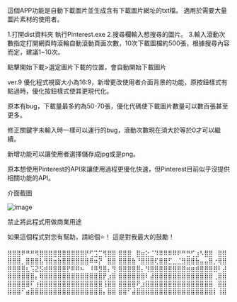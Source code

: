 這個APP功能是自動下載圖片並生成含有下載圖片網址的txt檔。
適用於需要大量圖片素材的使用者。

1.打開dist資料夾 執行Pinterest.exe
2.搜尋欄輸入想搜尋的圖片。
3.輸入滾動次數指定打開網頁時滾輪自動滾動頁面次數，10次下載圖檔約500張，根據搜尋內容而定，建議1~10次。

點擊開始下載>選定圖片下載的位置，會自動開始下載圖片

ver.9
優化程式視窗大小為16:9，新增更改使用者介面背景的功能，原按鈕樣式有點過時，優化按鈕樣式使其更現代化。

原本有bug，下載量最多約為50-70張，優化代碼使下載圖片數量可以數百張甚至更多。

修正關鍵字未輸入時一樣可以運行的bug，滾動次數現在須大於等於0才可以繼續。

新增功能可以讓使用者選擇儲存成jpg或是png。

原本想使用Pinterest的API來讓使用過程更優化快速，但Pinterest目前似乎沒提供相關功能的API。

介面截圖

![image](https://github.com/ekko135002/Pinterest_dow/assets/141802684/e4e64d0c-aa1f-4a44-869f-9dbdd5c4901f)

禁止將此程式用做商業用途

如果這個程式對您有幫助，請給個⭐️！
這是對我最大的鼓勵！

⣿⣿⣿⠟⠛⠛⠻⣿⣿⣿⣿⣿⣿⣿⣿⣿⣿⡟⢋⣩⣉⢻⣿⣿
⣿⣿⣿⠀⣿⣶⣕⣈⠹⠿⠿⠿⠿⠟⠛⣛⢋⣰⠣⣿⣿⠀⣿⣿
⣿⣿⣿⡀⣿⣿⣿⣧⢻⣿⣶⣷⣿⣿⣿⣿⣿⣿⠿⠶⡝⠀⣿⣿
⣿⣿⣿⣷⠘⣿⣿⣿⢏⣿⣿⣋⣀⣈⣻⣿⣿⣷⣤⣤⣿⡐⢿⣿
⣿⣿⣿⣿⣆⢩⣝⣫⣾⣿⣿⣿⣿⡟⠿⠿⠦⠀⠸⠿⣻⣿⡄⢻
⣿⣿⣿⣿⣿⡄⢻⣿⣿⣿⣿⣿⣿⣿⣿⣶⣶⣾⣿⣿⣿⣿⠇⣼
⣿⣿⣿⣿⣿⣿⡄⢿⣿⣿⣿⣿⣿⣿⣿⣿⣿⣿⣿⣿⣿⡟⣰⣿
⣿⣿⣿⣿⣿⣿⠇⣼⣿⣿⣿⣿⣿⣿⣿⣿⣿⣿⣿⣿⣿⢀⣿⣿
⣿⣿⣿⣿⣿⠏⢰⣿⣿⣿⣿⣿⣿⣿⣿⣿⣿⣿⣿⣿⣿⢸⣿⣿
⣿⣿⣿⣿⠟⣰⣿⣿⣿⣿⣿⣿⣿⣿⣿⣿⣿⣿⣿⣿⣿⠀⣿⣿
⣿⣿⣿⠋⣴⣿⣿⣿⣿⣿⣿⣿⣿⣿⣿⣿⣿⣿⣿⣿⣿⡄⣿⣿
⣿⣿⠋⣼⣿⣿⣿⣿⣿⣿⣿⣿⣿⣿⣿⣿⣿⣿⣿⣿⣿⡇⢸⣿ 
